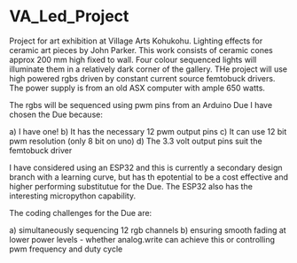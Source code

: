 # VA_Led_Project
Project for art exhibition at Village Arts Kohukohu.
Lighting effects for ceramic art pieces by John Parker.
This work consists of ceramic cones approx 200 mm high fixed to wall.
Four colour sequenced lights will illuminate them in a relatively dark corner of the gallery.
THe project will use high powered rgbs driven by constant current source femtobuck drivers.
The power supply is from an old ASX computer with ample 650 watts.

The rgbs will be sequenced using pwm pins from an Arduino Due
I have chosen the Due because:

a) I have one!
b) It has the necessary 12 pwm output pins 
c) It can use 12 bit pwm resolution (only 8 bit on uno)
d) The 3.3 volt output pins suit the femtobuck driver

I have considered using an ESP32 and this is currently a secondary design branch with a learning curve, but has th epotential to be a cost effective and higher performing substitutue for the Due. The ESP32 also has the interesting micropython capability.

The coding challenges for the Due are:

a) simultaneously sequencing 12 rgb channels
b) ensuring smooth fading at lower power levels
      - whether analog.write can achieve this or controlling pwm frequency and duty cycle


